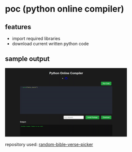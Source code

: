 # poc (python online compiler)

## features
- import required libraries
- download current written python code

## sample output

<img src="https://raw.githubusercontent.com/8ORUZ7/random-bible-verse-picker/refs/heads/main/bible-sample.gif" alt="" width="80%"/>

repository used: [random-bible-verse-picker](https://github.com/8ORUZ7/random-bible-verse-picker)



